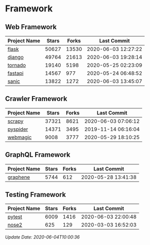 # Framework

## Web Framework

| Project Name | Stars | Forks | Last Commit |
| ------------ | ----- | ----- | ----------- |
| [flask](https://github.com/pallets/flask) | 50627 | 13530 | 2020-06-03 12:27:22 |
| [django](https://github.com/django/django) | 49764 | 21613 | 2020-06-03 19:28:14 |
| [tornado](https://github.com/tornadoweb/tornado) | 19140 | 5198 | 2020-05-25 02:23:09 |
| [fastapi](https://github.com/tiangolo/fastapi) | 14567 | 977 | 2020-05-24 06:48:52 |
| [sanic](https://github.com/huge-success/sanic) | 13822 | 1272 | 2020-06-03 13:45:07 |

## Crawler Framework

| Project Name | Stars | Forks | Last Commit |
| ------------ | ----- | ----- | ----------- |
| [scrapy](https://github.com/scrapy/scrapy) | 37321 | 8621 | 2020-06-03 07:06:12 |
| [pyspider](https://github.com/binux/pyspider) | 14371 | 3495 | 2019-11-14 06:16:04 |
| [webmagic](https://github.com/code4craft/webmagic) | 9008 | 3777 | 2020-05-29 18:10:25 |

## GraphQL Framework

| Project Name | Stars | Forks | Last Commit |
| ------------ | ----- | ----- | ----------- |
| [graphene](https://github.com/graphql-python/graphene) | 5744 | 612 | 2020-05-28 13:41:38 |

## Testing Framework

| Project Name | Stars | Forks | Last Commit |
| ------------ | ----- | ----- | ----------- |
| [pytest](https://github.com/pytest-dev/pytest) | 6009 | 1416 | 2020-06-03 22:00:48 |
| [nose2](https://github.com/nose-devs/nose2) | 625 | 129 | 2020-03-03 16:52:03 |

*Update Date: 2020-06-04T10:00:36*